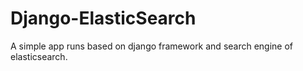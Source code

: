 # Django-ElasticSearch
A simple app runs based on django framework and search engine of elasticsearch.
